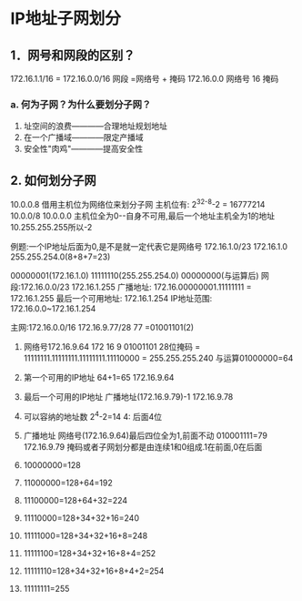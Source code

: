 # IP地址子网划分

## 1．网号和网段的区别？
172.16.1.1/16 = 172.16.0.0/16  网段 =网络号 + 掩码
172.16.0.0 网络号
16 掩码
###      a. 何为子网？为什么要划分子网？
1. 址空间的浪费————合理地址规划地址
2. 在一个广播域————限定产播域
3. 安全性"肉鸡"————提高安全性

## 2. 如何划分子网
10.0.0.8  借用主机位为网络位来划分子网
主机位有: 2<sup>32-8</sup>-2 = 16777214
10.0.0/8 10.0.0.0 主机位全为0--自身不可用,最后一个地址主机全为1的地址10.255.255.255所以-2

例题:一个IP地址后面为0,是不是就一定代表它是网络号
172.16.1.0/23
172.16.1.0
255.255.254.0(8+8+7=23)

00000001(172.16.1.0)
11111110(255.255.254.0)
00000000(与运算后)
网段:172.16.0.0/23  172.16.1.255
广播地址: 172.16.00000001.11111111 = 172.16.1.255
最后一个可用地址: 172.16.1.254
IP地址范围: 172.16.0.0~172.16.1.254


主网:172.16.0.0/16
172.16.9.77/28
77 =01001101(2)
1. 网络号172.16.9.64
          172       16       9       01001101
28位掩码 = 11111111.11111111.11111111.11110000 = 255.255.255.240
与运算01000000=64    

2. 第一个可用的IP地址
64+1=65
172.16.9.64

3. 最后一个可用的IP地址
广播地址(172.16.9.79)-1
172.16.9.78

4. 可以容纳的地址数
2<sup>4</sup>-2=14
4: 后面4位

5. 广播地址
网络号(172.16.9.64)最后四位全为1,前面不动
010001111=79
172.16.9.79
掩码或者子网划分都是由连续1和0组成.1在前面,0在后面
1. 10000000=128
2. 11000000=128+64=192
3. 11100000=128+64+32=224
4. 11110000=128+34+32+16=240
5. 11111000=128+34+32+16+8=248
6. 11111100=128+34+32+16+8+4=252
7. 11111110=128+34+32+16+8+4+2=254
8. 11111111=255
